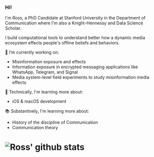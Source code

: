### Hi!

I'm Ross, a PhD Candidate at Stanford University in the Department of Communication where I'm also a Knight-Hennessy and Data Science Scholar.

I build computational tools to understand better how a dynamic media ecosystem effects people's offline beliefs and behaviors. 

🔭 I’m currently working on:
- Misinformation exposure and effects
- Information exposure in encrypted messaging applications like WhatsApp, Telegram, and Signal
- Media system-level field experiments to study misinformation media effects

🌱 Technically, I'm learning more about:
- iOS & macOS development

📚 Substantively, I'm learning more about:
- History of the discipline of Communication
- Communication theory

# ![Ross' github stats](https://github-readme-stats.vercel.app/api?username=rossdahlke&count_private=true)
